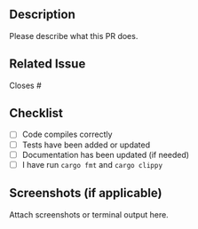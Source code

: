 ## Description

Please describe what this PR does.

## Related Issue

Closes #

## Checklist

- [ ] Code compiles correctly
- [ ] Tests have been added or updated
- [ ] Documentation has been updated (if needed)
- [ ] I have run `cargo fmt` and `cargo clippy`

## Screenshots (if applicable)

Attach screenshots or terminal output here.

